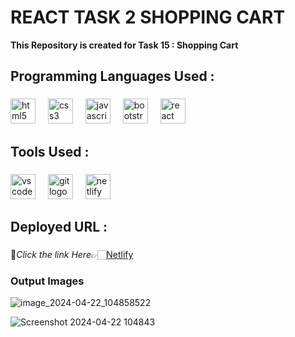 # REACT TASK 2 SHOPPING CART

**This Repository is created for  Task 15 : Shopping Cart**

###

<h2 align="left">Programming Languages Used :</h2>

###

<div align="left">
  <img src="https://cdn.jsdelivr.net/gh/devicons/devicon/icons/html5/html5-original.svg" height="40" alt="html5 logo"  />
  <img width="12" />

  <img src="https://cdn.jsdelivr.net/gh/devicons/devicon/icons/css3/css3-original.svg" height="40" alt="css3 logo"  />
  <img width="12" />

  <img src="https://cdn.jsdelivr.net/gh/devicons/devicon/icons/javascript/javascript-original.svg" height="40" alt="javascript logo"  />
  <img width="12" />

  <img src="https://cdn.jsdelivr.net/gh/devicons/devicon/icons/bootstrap/bootstrap-original.svg" height="40" alt="bootstrap logo"  />
  <img width="12" />
  
  <img src="https://skillicons.dev/icons?i=react" height="40" alt="react logo"  />
</div>

###

<h2 align="left">Tools Used :</h2>

###

<div align="left">
  <img src="https://cdn.simpleicons.org/visualstudiocode/007ACC" height="40" alt="vscode logo"  />
  <img width="12" />

  <img src="https://cdn.simpleicons.org/git/F05032" height="40" alt="git logo"  />
  <img width="12" />

  <img src="https://cdn.simpleicons.org/netlify/00C7B7" height="40" alt="netlify logo"  />
</div>

###

<h2>Deployed URL :</h2>

###

🔸*Click the link Here*👉🏻[Netlify](https://shoppingcart-task-15.netlify.app/)


### Output Images

![image_2024-04-22_104858522](https://github.com/Meenajayaraj/task-15/assets/154115927/84b3a743-a840-41dd-a38d-102664251ade)


![Screenshot 2024-04-22 104843](https://github.com/Meenajayaraj/task-15/assets/154115927/6d2e5414-8706-49b3-8732-a1fa37beb4b4)



